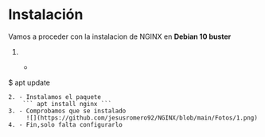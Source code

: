 # Instalación
Vamos a proceder con la instalacion de NGINX en **Debian 10 buster**
1. - ```sh
$ apt update 
```
2. - Instalamos el paquete
    ``` apt install nginx ```
3. - Comprobamos que se instalado
     ![](https://github.com/jesusromero92/NGINX/blob/main/Fotos/1.png)
4. - Fin,solo falta configurarlo

